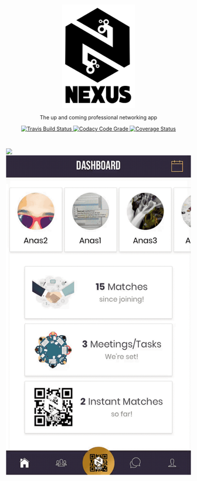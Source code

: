 <p align="center" >
  <img width=200 src="static/logo.png"/>
</p>


<p align="center">
 The up and coming professional networking app 
</p>

<p align="center">
  <a href="https://travis-ci.com/kimoantiqe/Nexus">
    <img src="https://travis-ci.com/kimoantiqe/Nexus.svg?branch=master"
      alt="Travis Build Status" />
  </a>

  <a href="https://www.codacy.com/app/Nexus/Nexus?utm_source=github.com&amp;utm_medium=referral&amp;utm_content=kimoantiqe/Nexus&amp;utm_campaign=Badge_Grade">
    <img src="https://api.codacy.com/project/badge/Grade/9e090f0a5cf14a5baf72145d284aa1e1"
      alt="Codacy Code Grade" />
<a href='https://coveralls.io/github/kimoantiqe/Nexus?branch=master'><img src='https://coveralls.io/repos/github/kimoantiqe/Nexus/badge.svg?branch=master&service=github' alt='Coverage Status' /></a>
</p>
<br>

![](static/GIFmatching.gif)
![](static/GIFdashboard.gif)
